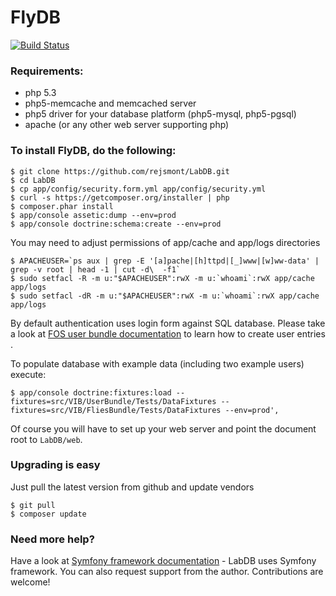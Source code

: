 FlyDB
=========================
[![Build Status](https://travis-ci.org/rejsmont/LabDB.png)](https://travis-ci.org/rejsmont/LabDB)

### Requirements:

* php 5.3
* php5-memcache and memcached server
* php5 driver for your database platform (php5-mysql, php5-pgsql)
* apache (or any other web server supporting php)

### To install FlyDB, do the following:

```
$ git clone https://github.com/rejsmont/LabDB.git
$ cd LabDB
$ cp app/config/security.form.yml app/config/security.yml
$ curl -s https://getcomposer.org/installer | php
$ composer.phar install
$ app/console assetic:dump --env=prod
$ app/console doctrine:schema:create --env=prod

```

You may need to adjust permissions of app/cache and app/logs directories

```
$ APACHEUSER=`ps aux | grep -E '[a]pache|[h]ttpd|[_]www|[w]ww-data' | grep -v root | head -1 | cut -d\  -f1`
$ sudo setfacl -R -m u:"$APACHEUSER":rwX -m u:`whoami`:rwX app/cache app/logs
$ sudo setfacl -dR -m u:"$APACHEUSER":rwX -m u:`whoami`:rwX app/cache app/logs

```

By default authentication uses login form against SQL database.
Please take a look at [FOS user bundle documentation](https://github.com/FriendsOfSymfony/FOSUserBundle)
to learn how to create user entries
.

To populate database with example data (including two example users) execute:

```
$ app/console doctrine:fixtures:load --fixtures=src/VIB/UserBundle/Tests/DataFixtures --fixtures=src/VIB/FliesBundle/Tests/DataFixtures --env=prod',

```

Of course you will have to set up your web server and point the document root to `LabDB/web`.

### Upgrading is easy

Just pull the latest version from github and update vendors

```
$ git pull
$ composer update 

```

### Need more help?

Have a look at [Symfony framework documentation](http://symfony.com/doc/current/book/index.html) - LabDB uses Symfony
framework. You can also request support from the author. Contributions are welcome!
